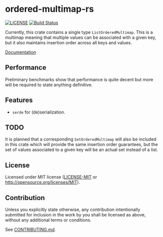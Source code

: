 # ordered-multimap-rs

[![LICENSE](https://img.shields.io/badge/license-MIT-blue.svg)](LICENSE)
[![Build Status](https://travis-ci.org/sgodwincs/ordered-multimap-rs.svg?branch=master)](https://travis-ci.org/sgodwincs/ordered-multimap-rs)

Currently, this crate contains a single type `ListOrderedMultimap`. This is a multimap meaning that
multiple values can be associated with a given key, but it also maintains insertion order across all
keys and values.

[Documentation](https://docs.rs/ordered-multimap/)

## Performance

Preliminary benchmarks show that performance is quite decent but more will be required to state
anything definitive.

## Features

 - `serde` for (de)serialization.

## TODO

It is planned that a corresponding `SetOrderedMultimap` will also be included in this crate which
will provide the same insertion order guarantees, but the set of values associated to a given key
will be an actual set instead of a list.

## License

Licensed under MIT license ([LICENSE-MIT](LICENSE-MIT) or http://opensource.org/licenses/MIT).

## Contribution

Unless you explicitly state otherwise, any contribution intentionally submitted for inclusion in the work by you
shall be licensed as above, without any additional terms or conditions.

See [CONTRIBUTING.md](CONTRIBUTING.md).
